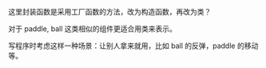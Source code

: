 这里封装函数是采用工厂函数的方法，改为构造函数，再改为类？  

对于 paddle, ball 这类相似的组件更适合用类来表示。   

写程序时考虑这样一种场景：让别人拿来就用，比如 ball 的反弹，paddle 的移动等。
